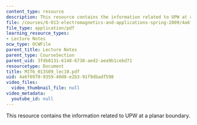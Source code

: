 ```yaml
---
content_type: resource
description: This resource contains the information related to UPW at a planar boundary.
file: /courses/6-013-electromagnetics-and-applications-spring-2009/4a6f6970935940d8e2b391f9dbadf598_MIT6_013S09_lec10.pdf
file_type: application/pdf
learning_resource_types:
- Lecture Notes
ocw_type: OCWFile
parent_title: Lecture Notes
parent_type: CourseSection
parent_uid: 3fdb8131-6148-6738-aed2-aea9b1cebd71
resourcetype: Document
title: MIT6_013S09_lec10.pdf
uid: 4a6f6970-9359-40d8-e2b3-91f9dbadf598
video_files:
  video_thumbnail_file: null
video_metadata:
  youtube_id: null
---
```

This resource contains the information related to UPW at a planar boundary.

